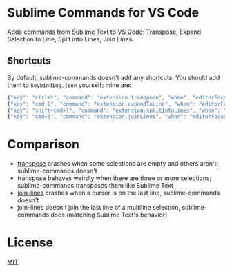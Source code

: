 # Sublime Commands for VS Code

Adds commands from [Sublime Text](https://www.sublimetext.com/) to [VS Code](https://code.visualstudio.com/): Transpose, Expand Selection to Line, Split into Lines, Join Lines.

## Shortcuts

By default, sublime-commands doesn't add any shortcuts. You should add them to `keybinding.json` yourself; mine are:

```javascript
{"key": "ctrl+t", "command": "extension.transpose", "when": "editorFocus"},
{"key": "cmd+l", "command": "extension.expandToLine", "when": "editorFocus"},
{"key": "shift+cmd+l", "command": "extension.splitIntoLines", "when": "editorFocus"},
{"key": "cmd+j", "command": "extension.joinLines", "when": "editorFocus"},
```

# Comparison

- [transpose](https://marketplace.visualstudio.com/items?itemName=v4run.transpose) crashes when some selections are empty and others aren't; sublime-commands doesn't
- transpose behaves weirdly when there are three or more selections; sublime-commands transposes them like Sublime Text
- [join-lines](https://marketplace.visualstudio.com/items?itemName=wmaurer.join-lines) crashes when a cursor is on the last line, sublime-commands doesn't
- join-lines doesn't join the last line of a multiline selection, sublime-commands does (matching Sublime Text's behavior)

# License

[MIT](https://github.com/Zarel/vscode-sublime-commands/blob/master/LICENSE)
